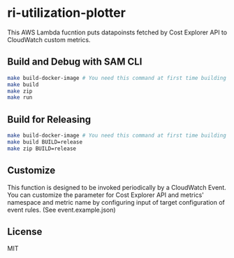 # ri-utilization-plotter

This AWS Lambda fucntion puts datapoinsts fetched by Cost Explorer API to CloudWatch custom metrics.

## Build and Debug with SAM CLI

```sh
make build-docker-image # You need this command at first time building
make build
make zip
make run
```

## Build for Releasing

```sh
make build-docker-image # You need this command at first time building
make build BUILD=release
make zip BUILD=release
```

## Customize

This function is designed to be invoked periodically by a CloudWatch Event. You can customize the parameter for Cost Explorer API and metrics' namespace and metric name by configuring input of target configuration of event rules. (See event.example.json)

## License

MIT
